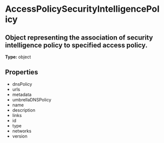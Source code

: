 # AccessPolicySecurityIntelligencePolicy

## Object representing the association of security intelligence policy to specified access policy.

**Type:** object

## Properties
* dnsPolicy
* urls
* metadata
* umbrellaDNSPolicy
* name
* description
* links
* id
* type
* networks
* version
